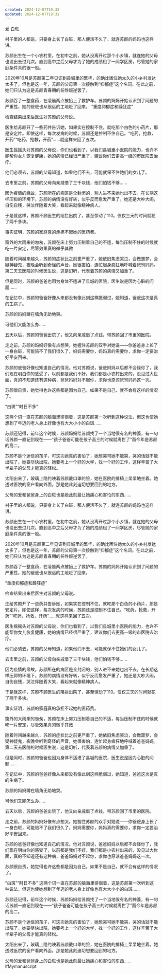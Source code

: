 ```yaml
---
created: 2024-12-07T19:32
updated: 2024-12-07T19:32
---
```

爱.白斑

村子里的人都说，只要身上长了白斑，那人便活不久了，就连苏颜的妈妈也这样讲。

苏颜出生在一个小农村里，在初中之前，她从没离开过那个小乡镇，就连她的父母也没出去过几次。直到高中之后父母才为了她的成绩租了一间学区房，尽管她的家庭条件真的很一般。

2020年10月是苏颜第二年见识到县城里的繁华，的确比困住她太久的小乡村发达太多了，但也是这一年，苏颜的父母第一次接触到“抑郁症”这个名词。在此之前，她们只认为这是苏颜青春期的任性叛逆罢了。

苏颜吞了一整盒药，在凌晨两点被抬上了救护车。苏颜的妈妈开始认识到了问题的严重性，她的爸爸也从很远的工地赶了回来。
“重度抑郁症和躁狂症”

检查结果出来后医生对苏颜的父母说。

医生给苏颜开了一些药并告诉她，如果实在控制不住，就吃那个白色的小药片，那是安定片。即使这样，每次发病的时候，苏颜还是控制不住自己。“吃药，抢救，开药”“吃药，抢救，开药”……就这样来回了五次。

医生摇摇头对苏颜的父母说，你们也看到了，以我们县城里小医院的能力，也许不能帮你女儿恢复健康，她的病情已经很严重了，建议你们去更高一级的市医院去治疗。

他们必须去，苏颜的父母知道，如果他们不去，可能就保不住她们的女儿了。

去市里之前，苏颜的父母向亲戚借了三千块钱，他们怕钱不够……

因为疫情的缘故，苏颜所在的病区是全封闭的，别人进不来她也出不去。在长期这样压抑的环境下，苏颜的病情没有好转，似乎反而愈发严重了。她还是大吵大闹，自伤自残，哭泣伴随着大笑，看起来就像精神病人。

 于是就这样，苏颜不顾医生的阻拦出院了，甚至惊动了110。仅仅三天的时间就花了两千多块。

   事实证明，苏颜的家庭真的承担不起她的医药费。

  窗外的大雨来的匆匆，苏颜在床上努力压制着自己的不适，每当压制不住的时候就吃一片安定，尽管效果真的微乎其微

  随着时间越来越久，苏颜的症状比之前更严重了，她依旧焦虑哭泣，会做噩梦，会疑神疑鬼，夜晚会听到奇怪的声音，她很害怕，连忙起身疯狂地呼喊着爸爸妈妈。第二天去医院的时候医生说，这是幻听，代表着苏颜的病情又加重了。

   但是同时，苏颜的爸爸也因为身体不适进了县城的医院，医生说是因为心脏的问题……

 在记忆中，苏颜的爸爸好像从来都没有像此刻这样脆弱过，她知道，爸爸这次是真的生病了。

 苏颜的妈妈蹲在墙角无助地哭。

  可他们又能怎么办……

 五天以后，苏颜的爸爸出院了，他又向亲戚借了点钱，带苏颜回了市里的医院。

走之前，苏颜的妈妈好像有点想哭，她握住苏颜的双手对她说——你爸爸身上长了一身白斑，可能陪不了我们很久了，妈妈需要你，妈妈真的需要你，求你一定要治好平安回来。

 苏颜的爸爸好像也知道自己的情况，他对苏颜说，爸爸妈妈以后都不会怪你了，我们现在明白你的感受了，以前都是我们不好，我们都是小农村出来的，没见过大世面，真的不知道还有这种病，爸爸妈妈对不起你，求你也原谅爸爸妈妈这一次。

 苏颜很自责，她觉得也许这些都是因为自己，如果不是自己，就不会有这样的情况了。

 “白斑”“时日不多”

   这两个词一直在苏颜的脑海里徘徊着，这是苏颜第一次听到这种说法，但这也使她想到了年迈的老人身上好像也有大大小小的白斑……

苏颜还记得，前年这个时候，苏颜妈妈给苏颜找了一个当地很有名的神婆，有一句话苏颜一直记到现在——“孩子爸爸可能在孩子高三的时候就离世了”而今年是苏颜的高二。

 苏颜不是个迷信的孩子，可这次她真的害怕了，她想哭可她不能哭，哭的话就不能出院了，她要尽快出院，她要考上一个好的大学，找一个好的工作，这样辛苦了大半辈子的父母才能真的轻松。

 太阳出来了，玻璃上隐约映着苏颜戴口罩的脸，她在医院的排椅上呆呆地坐着。她透过医院的窗户看向外面，那是她此刻迫切想要回到的地方。

 父母的爱和爸爸身上的白斑也是她此刻最让她痛心和害怕的东西……

村子里的人都说，只要身上长了白斑，那人便活不久了，就连苏颜的妈妈也这样讲。

苏颜出生在一个小农村里，在初中之前，她从没离开过那个小乡镇，就连她的父母也没出去过几次。直到高中之后父母才为了她的成绩租了一间学区房，尽管她的家庭条件真的很一般。

2020年10月是苏颜第二年见识到县城里的繁华，的确比困住她太久的小乡村发达太多了，但也是这一年，苏颜的父母第一次接触到“抑郁症”这个名词。在此之前，她们只认为这是苏颜青春期的任性叛逆罢了。

苏颜吞了一整盒药，在凌晨两点被抬上了救护车。苏颜的妈妈开始认识到了问题的严重性，她的爸爸也从很远的工地赶了回来。

“重度抑郁症和躁狂症”

检查结果出来后医生对苏颜的父母说。

生给苏颜开了一些药并告诉她，如果实在控制不住，就吃那个白色的小药片，那是安定片。即使这样，每次发病的时候，苏颜还是控制不住自己。“吃药，抢救，开药”“吃药，抢救，开药”……就这样来回了五次。

医生摇摇头对苏颜的父母说，你们也看到了，以我们县城里小医院的能力，也许不能帮你女儿恢复健康，她的病情已经很严重了，建议你们去更高一级的市医院去治疗。      

他们必须去，苏颜的父母知道，如果他们不去，可能就保不住她们的女儿了。

去市里之前，苏颜的父母向亲戚借了三千块钱，他们怕钱不够……

因为疫情的缘故，苏颜所在的病区是全封闭的，别人进不来她也出不去。在长期这样压抑的环境下，苏颜的病情没有好转，似乎反而愈发严重了。她还是大吵大闹，自伤自残，哭泣伴随着大笑，看起来就像精神病人。

于是就这样，苏颜不顾医生的阻拦出院了，甚至惊动了110。仅仅三天的时间就花了两千多块。

事实证明，苏颜的家庭真的承担不起她的医药费。

 窗外的大雨来的匆匆，苏颜在床上努力压制着自己的不适，每当压制不住的时候就吃一片安定，尽管效果真的微乎其微

随着时间越来越久，苏颜的症状比之前更严重了，她依旧焦虑哭泣，会做噩梦，会疑神疑鬼，夜晚会听到奇怪的声音，她很害怕，连忙起身疯狂地呼喊着爸爸妈妈。第二天去医院的时候医生说，这是幻听，代表着苏颜的病情又加重了。


但是同时，苏颜的爸爸也因为身体不适进了县城的医院，医生说是因为心脏的问题……

在记忆中，苏颜的爸爸好像从来都没有像此刻这样脆弱过，她知道，爸爸这次是真的生病了。

苏颜的妈妈蹲在墙角无助地哭。

可他们又能怎么办……

五天以后，苏颜的爸爸出院了，他又向亲戚借了点钱，带苏颜回了市里的医院。

走之前，苏颜的妈妈好像有点想哭，她握住苏颜的双手对她说——你爸爸身上长了一身白斑，可能陪不了我们很久了，妈妈需要你，妈妈真的需要你，求你一定要治好平安回来。

苏颜的爸爸好像也知道自己的情况，他对苏颜说，爸爸妈妈以后都不会怪你了，我们现在明白你的感受了，以前都是我们不好，我们都是小农村出来的，没见过大世面，真的不知道还有这种病，爸爸妈妈对不起你，求你也原谅爸爸妈妈这一次。

苏颜很自责，她觉得也许这些都是因为自己，如果不是自己，就不会有这样的情况了。

“白斑”“时日不多”
这两个词一直在苏颜的脑海里徘徊着，这是苏颜第一次听到这种说法，但这也使她想到了年迈的老人身上好像也有大大小小的白斑……

苏颜还记得，前年这个时候，苏颜妈妈给苏颜找了一个当地很有名的神婆，有一句话苏颜一直记到现在——“孩子爸爸可能在孩子高三的时候就离世了”而今年是苏颜的高二。

苏颜不是个迷信的孩子，可这次她真的害怕了，她想哭可她不能哭，哭的话就不能出院了，她要尽快出院，她要考上一个好的大学，找一个好的工作，这样辛苦了大半辈子的父母才能真的轻松。

太阳出来了，玻璃上隐约映着苏颜戴口罩的脸，她在医院的排椅上呆呆地坐着。她透过医院的窗户看向外面，那是她此刻迫切想要回到的地方。

父母的爱和爸爸身上的白斑也是她此刻最让她痛心和害怕的东西……
#Mymanuscript
